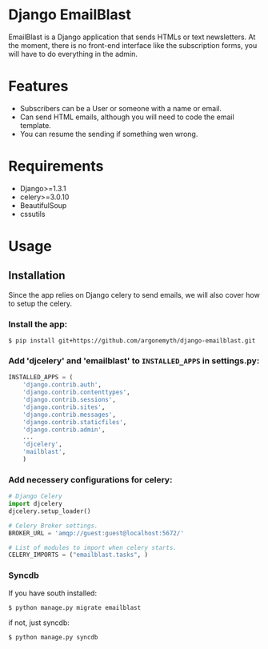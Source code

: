 Django EmailBlast
=================

EmailBlast is a Django application that sends HTMLs or text newsletters. At the moment, there is no front-end interface like the subscription forms, you will have to do everything in the admin.


Features
========

* Subscribers can be a User or someone with a name or email.
* Can send HTML emails, although you will need to code the email template.
* You can resume the sending if something wen wrong. 


Requirements
============

* Django>=1.3.1
* celery>=3.0.10 
* BeautifulSoup
* cssutils

Usage
=====

Installation
------------

Since the app relies on Django celery to send emails, we will also cover how to setup the celery.

### Install the app:

```
$ pip install git+https://github.com/argonemyth/django-emailblast.git
```

### Add 'djcelery' and 'emailblast' to `INSTALLED_APPS` in settings.py:

```python
INSTALLED_APPS = (
    'django.contrib.auth',
    'django.contrib.contenttypes',
    'django.contrib.sessions',
    'django.contrib.sites',
    'django.contrib.messages',
    'django.contrib.staticfiles',
    'django.contrib.admin',
    ...
    'djcelery',
    'mailblast',
    ) 
```

### Add necessery configurations for celery:

```python
# Django Celery
import djcelery
djcelery.setup_loader()

# Celery Broker settings.
BROKER_URL = 'amqp://guest:guest@localhost:5672/'

# List of modules to import when celery starts.
CELERY_IMPORTS = ("emailblast.tasks", )
```

### Syncdb

If you have south installed:

    $ python manage.py migrate emailblast

if not, just syncdb:

    $ python manage.py syncdb 

